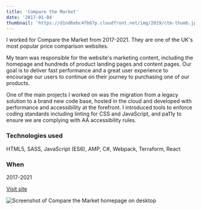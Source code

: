```yaml
---
title: 'Compare the Market'
date: '2017-01-04'
thumbnail: 'https://d1nd6ebc4fb67p.cloudfront.net/img/2019/ctm-thumb.jpg'
---
```


I worked for Compare the Market from 2017-2021. They are one of the UK's most popular price comparison websites.

My team was responsible for the website's marketing content, including the homepage and hundreds of product landing pages and content pages. Our goal is to deliver fast performance and a great user experience to encourage our users to continue on their journey to purchasing one of our products.

One of the main projects I worked on was the migration from a legacy solution to a brand new code base, hosted in the cloud and developed with performance and accessibility at the forefront. I introduced tools to enforce coding standards including linting for CSS and JavaScript, and pa11y to ensure we are complying with AA accessibility rules.

### Technologies used
HTML5, SASS, JavaScript (ES6), AMP, C#, Webpack, Terraform, React

### When
2017-2021

<p><a class="button" href="https://www.comparethemarket.com" target="_blank" rel="noopener">Visit site</a></p>

![Screenshot of Compare the Market homepage on desktop](https://d1nd6ebc4fb67p.cloudfront.net/img/2019/ctm-home.png)
